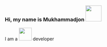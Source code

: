 ### Hi, my name is Mukhammadjon <img src="https://media0.giphy.com/media/zhYSVCirREeIZtONCI/200w.webp?cid=ecf05e47ge4q3vf7udh2k9xd7jhoivx1eqlm0z2jatmpz4d7&rid=200w.webp&ct=s" width="50px">

I am a <img src="https://media0.giphy.com/media/LMt9638dO8dftAjtco/giphy.gif?cid=ecf05e47537kww9cnkmqt5f8mwq6q21kknevxs3qjm7ied7m&rid=giphy.gif&ct=s" width="40px"> developer


